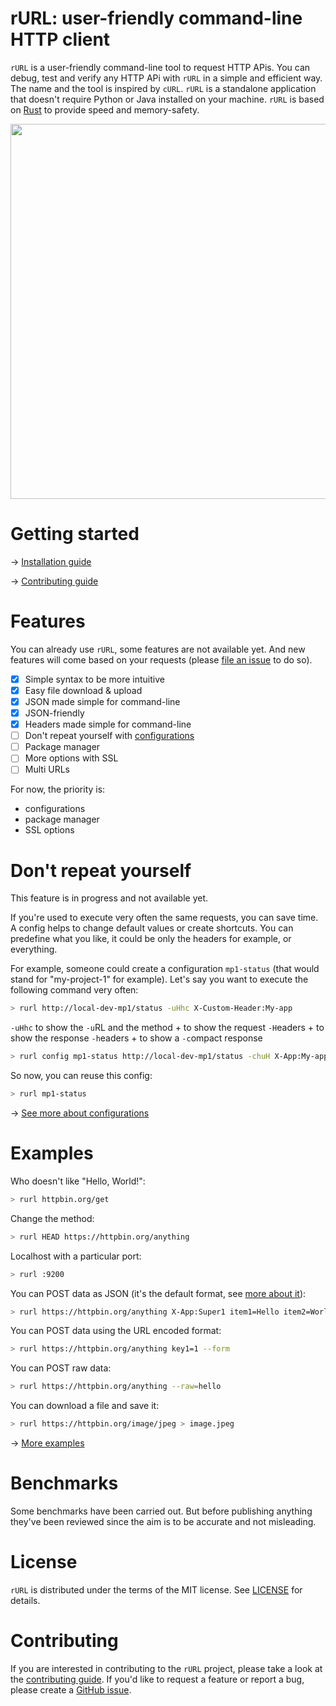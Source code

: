 # rURL: user-friendly command-line HTTP client

```rURL``` is a user-friendly command-line tool to request HTTP APis. You can debug, test and verify any HTTP APi with ```rURL``` in a simple and efficient way. The name and the tool is inspired by ```cURL```. ```rURL``` is a standalone application that doesn't require Python or Java installed on your machine. ```rURL``` is based on [Rust](https://www.rust-lang.org) to provide speed and memory-safety.

<img width="600" src="doc/rurl-screencast.svg">

# Getting started

→ [Installation guide](doc/install.md)

→ [Contributing guide](doc/contributing.md)

# Features

You can already use ```rURL```, some features are not available yet. And new features will come based on your requests (please [file an issue](/twigly/rurl/issues) to do so).

- [X] Simple syntax to be more intuitive
- [X] Easy file download & upload
- [X] JSON made simple for command-line
- [X] JSON-friendly
- [X] Headers made simple for command-line
- [ ] Don't repeat yourself with [configurations](doc/configuration.md)
- [ ] Package manager
- [ ] More options with SSL
- [ ] Multi URLs

For now, the priority is:

- configurations
- package manager
- SSL options

# Don't repeat yourself

This feature is in progress and not available yet.

If you're used to execute very often the same requests, you can save time. A config helps to change default values or create shortcuts. You can predefine what you like, it could be only the headers for example, or everything.

For example, someone could create a configuration ```mp1-status``` (that would stand for "my-project-1" for example). Let's say you want to execute the following command very often:

```bash
> rurl http://local-dev-mp1/status -uHhc X-Custom-Header:My-app
```

```-uHhc``` to show the ```-u```RL and the method + to show the request ```-H```eaders + to show the response ```-h```eaders + to show a ```-c```ompact response

```bash
> rurl config mp1-status http://local-dev-mp1/status -chuH X-App:My-app
```

So now, you can reuse this config:

```bash
> rurl mp1-status
```

→ [See more about configurations](doc/configuration)

# Examples

Who doesn't like "Hello, World!":

```bash
> rurl httpbin.org/get
```

Change the method:

```bash
> rurl HEAD https://httpbin.org/anything
```

Localhost with a particular port:

```bash
> rurl :9200
```

You can POST data as JSON (it's the default format, see [more about it](doc/json.md)):

```bash
> rurl https://httpbin.org/anything X-App:Super1 item1=Hello item2=World
```

You can POST data using the URL encoded format:

```bash
> rurl https://httpbin.org/anything key1=1 --form
```

You can POST raw data:

```bash
> rurl https://httpbin.org/anything --raw=hello
```

You can download a file and save it:

```bash
> rurl https://httpbin.org/image/jpeg > image.jpeg
```

→ [More examples](doc/examples.md)

# Benchmarks

Some benchmarks have been carried out. But before publishing anything they've been reviewed since the aim is to be accurate and not misleading.

# License

```rURL``` is distributed under the terms of the MIT license. See [LICENSE](/LICENSE) for details.

# Contributing

If you are interested in contributing to the ```rURL``` project, please take a look at the [contributing guide](doc/contributing.md). If you'd like to request a feature or report a bug, please create a [GitHub issue](https://github.com/twigly/rurl/issues).
